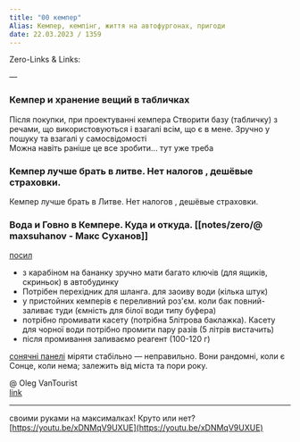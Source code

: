 ```yaml
---
title: "00 кемпер"
Alias: Кемпер, кемпінг, життя на автофургонах, пригоди
date: 22.03.2023 / 1359  
---
```

Zero-Links & Links:  


—  
### Кемпер и хранение вещий в табличках
Після покупки, при проектуванні кемпера Створити базу (табличку) з речами, що використовуються і взагалі всім, що є в мене. Зручно у пошуку та взагалі у самосвідомості  
Можна навіть раніше це все зробити... тут уже треба


### Кемпер лучше брать в литве. Нет налогов , дешёвые страховки.
Кемпер лучше брать в Литве. Нет налогов , дешёвые страховки.

### Вода и Говно в Кемпере. Куда и откуда. [[notes/zero/@ maxsuhanov - Макс Суханов]]
[посил](https://www.youtube.com/watch?v=05qYdPDQH1U&ab_channel=MaxSuhanov) 
- з карабіном на бананку зручно мати багато ключів (для ящиків, скриньок) в автобудинку
- Потрібен перехідник для шланга. для заоиву води (кілька штук)
- у пристойних кемперів є переливний роз'єм. коли бак повний-заливає туди (ємність для білої води типу буфера)
- потрібно промивати касету (потрібна 5літрова баклажка). Касету для чорної води потрібно промити пару разів (5 літрів вистачить)
- після промивання заливаємо реагент (100-120 г)

[сонячні панелі](https://www.youtube.com/live/m9sMgfSP9xs?feature=share&t=2077) міряти стабільно — неправильно. Вони рандомні, коли є Сонце, коли нема; залежить від міста та пори року.


@ Oleg VanTourist  
[link](https://www.youtube.com/@VanTourist)

---
своими руками на максималках! Круто или нет?  
[https://youtu.be/xDNMqV9UXUE](https://youtu.be/xDNMqV9UXUE)
